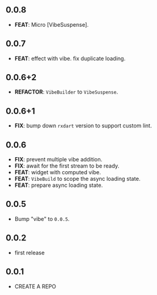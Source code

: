 ## 0.0.8

 - **FEAT**: Micro [VibeSuspense].

## 0.0.7

 - **FEAT**: effect with vibe. fix duplicate loading.

## 0.0.6+2

 - **REFACTOR**: `VibeBuilder` to `VibeSuspense`.

## 0.0.6+1

 - **FIX**: bump down `rxdart` version to support custom lint.

## 0.0.6

 - **FIX**: prevent multiple vibe addition.
 - **FIX**: await for the first stream to be ready.
 - **FEAT**: widget with computed vibe.
 - **FEAT**: `VibeBuild` to scope the async loading state.
 - **FEAT**: prepare async loading state.

## 0.0.5

 - Bump "vibe" to `0.0.5`.

## 0.0.2

- first release

## 0.0.1

- CREATE A REPO
